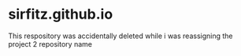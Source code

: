 # sirfitz.github.io

This respository was accidentally deleted while i was reassigning the project 2 repository name
